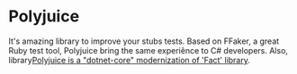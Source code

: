 # Polyjuice
It's amazing library to improve your stubs tests. Based on FFaker, a great Ruby test tool, Polyjuice bring the same experiênce to C# developers. Also, library[Polyjuice is a "dotnet-core" modernization of 'Fact' library](https://github.com/ycodeteam/fact).
